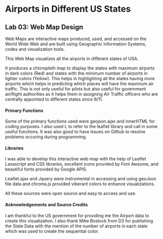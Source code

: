 # Airports in Different US States
## Lab 03: Web Map Design
Web Maps are interactive maps produced, used, and accessed on
the World Wide Web and are built using Geographic Information
Systems, codes and visualization tools.

This Web Map visualizes all the airports in different states of USA.

It produces a chloropleth map to display the states with
maximum airports in dark colors (Red) and states with the
minimum number of airports in lighter colors (Yellow).
This helps in highlighting all the states having more
airports which helps in predicting which places will have
the maximum air traffic. This is not only useful for pilots
but also useful for government air/flight authorities as it
helps them in assigning Air Traffic officers who are centrally
appointed to different states since 9/11.

#### Primary Functions

Some of the primary functions used were geojson.ajax and innerHTML
for coding purposes. I also used L to refer to the leaflet library
and call in some useful functions. It was also good to have Issues
on Github to resolve problems occuring during programming. 

#### Libraries

I was able to develop this interactive web map with the help of
Leaflet Lavascript and CSS libraries, excellent icons provided
by Font Awsome, and beautiful fonts provided by Google APIS.

Leaflet.ajax and Jquery were instrumental in accessing and using geoJson file data and chroma.js provided viberant colors to enhance visualizations.

All these sources were open source and easy to access and use.

#### Acknowledgements and Source Credits

I am thankful to the US government for providing me the Airport data
to create this visualization. I also thank Mike Bostock from D3 for
publishing the State Data with the mention of the number of airports
in each state which was used to create the sequential color.
